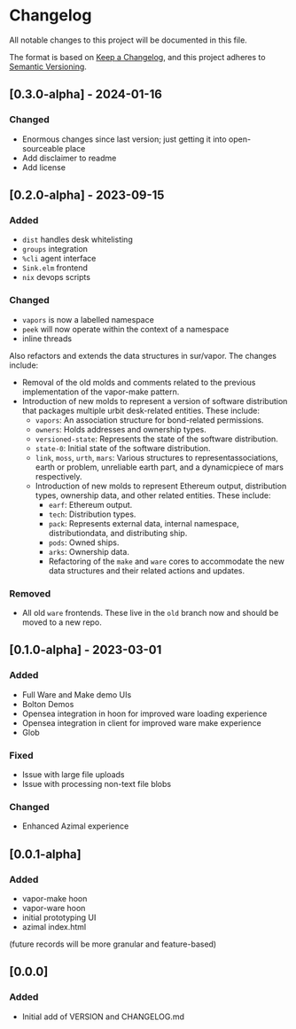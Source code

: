 # Changelog

All notable changes to this project will be documented in this file.

The format is based on [Keep a Changelog](https://keepachangelog.com/en/1.0.0/),
and this project adheres to
[Semantic Versioning](https://semver.org/spec/v2.0.0.html).

## [0.3.0-alpha] - 2024-01-16

### Changed

- Enormous changes since last version; just getting it into open-sourceable
place
- Add disclaimer to readme
- Add license

## [0.2.0-alpha] - 2023-09-15

### Added

- `dist` handles desk whitelisting
- `groups` integration
- `%cli` agent interface
- `Sink.elm` frontend
- `nix` devops scripts

### Changed

- `vapors` is now a labelled namespace
- `peek` will now operate within the context of a namespace
- inline threads

Also refactors and extends the data structures in sur/vapor. The changes include:

- Removal of the old molds and comments related to the previous implementation of the vapor-make pattern.
- Introduction of new molds to represent a version of software distribution that packages multiple urbit desk-related entities. These include:
  - `vapors`: An association structure for bond-related permissions.
  - `owners`: Holds addresses and ownership types.
  - `versioned-state`: Represents the state of the software distribution.
  - `state-0`: Initial state of the software distribution.
  - `link`, `moss`, `urth`, `mars`: Various structures to representassociations, earth or problem, unreliable earth part, and a dynamicpiece of mars respectively.
  - Introduction of new molds to represent Ethereum output, distribution types, ownership data, and other related entities. These include:
    - `earf`: Ethereum output.
    - `tech`: Distribution types.
    - `pack`: Represents external data, internal namespace, distributiondata, and distributing ship.
    - `pods`: Owned ships.
    - `arks`: Ownership data.
    - Refactoring of the `make` and `ware` cores to accommodate the new data structures and their related actions and updates.

### Removed

- All old `ware` frontends. These live in the `old` branch now and should be moved to a new repo.

## [0.1.0-alpha] - 2023-03-01

### Added

- Full Ware and Make demo UIs
- Bolton Demos
- Opensea integration in hoon for improved ware loading experience
- Opensea integration in client for improved ware make experience
- Glob

### Fixed

- Issue with large file uploads
- Issue with processing non-text file blobs

### Changed

- Enhanced Azimal experience

## [0.0.1-alpha]

### Added

- vapor-make hoon
- vapor-ware hoon
- initial prototyping UI
- azimal index.html

(future records will be more granular and feature-based)

## [0.0.0]

### Added

- Initial add of VERSION and CHANGELOG.md
